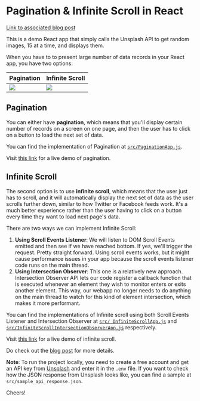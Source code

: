 # Pagination & Infinite Scroll in React

[Link to associated blog post](https://rajrajhans.com/2021/04/pagination-and-infinite-scroll-in-react//)

This is a demo React app that simply calls the Unsplash API to get random images, 15 at a time, and displays them.

When you have to to present large number of data records in your React app, you have two options:

| Pagination                                      | Infinite Scroll                                      |
| ----------------------------------------------- | ---------------------------------------------------- |
| ![](/docs/unsplash_react_pagination_record.gif) | ![](/docs/unsplash_react_infinite_scroll_record.gif) |

## Pagination

You can either have **pagination**, which means that you'll display certain number of records on a screen on one page, and then the user has to click on a button to load the next set of data.

You can find the implementation of Pagination at [`src/PaginationApp.js`](src/PaginationApp.js).

Visit [this link](https://react-infinite-scroll-demo-hy4y6j8wt-rajrajhans.vercel.app/) for a live demo of pagination.

## Infinite Scroll

The second option is to use **infinite scroll**, which means that the user just has to scroll, and it will automatically display the next set of data as the user scrolls further down, similar to how Twitter or Facebook feeds work. It's a much better experience rather than the user having to click on a button every time they want to load next page's data.

There are two ways we can implement Infinite Scroll:

1. **Using Scroll Events Listener**: We will listen to DOM Scroll Events emitted and then see if we have reached bottom. If yes, we'll trigger the request. Pretty straight forward. Using scroll events works, but it might cause performance issues in your app because the scroll events listener code runs on the main thread.
2. **Using Intersection Observer**: This one is a relatively new approach. Intersection Observer API lets our code register a callback function that is executed whenever an element they wish to monitor enters or exits another element. This way, our webapp no longer needs to do anything on the main thread to watch for this kind of element intersection, which makes it more performant.

You can find the implementations of Infinite scroll using both Scroll Events Listener and Intersection Observer at [`src/ InfiniteScrollApp.js`](src/InfiniteScrollApp.js) and [`src/InfiniteScrollIntersectionObserverApp.js`](src/InfiniteScrollIntersectionObserverApp.js) respectively.

Visit [this link](https://react-infinite-scroll-demo-9o91prgax-rajrajhans.vercel.app/) for a live demo of infinite scroll.

Do check out the [blog post](https://rajrajhans.com/2021/04/pagination-and-infinite-scroll-in-react/) for more details.

**Note**: To run the project locally, you need to create a free account and get an API key from [Unsplash](https://unsplash.com/developers) and enter it in the `.env` file. If you want to check how the JSON response from Unsplash looks like, you can find a sample at `src/sample_api_response.json`.

Cheers!
